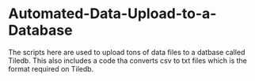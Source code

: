 # Automated-Data-Upload-to-a-Database
The scripts here are used to upload tons of data files to a datbase called Tiledb. This also includes a code tha converts csv to txt files which is the format required on Tiledb.
